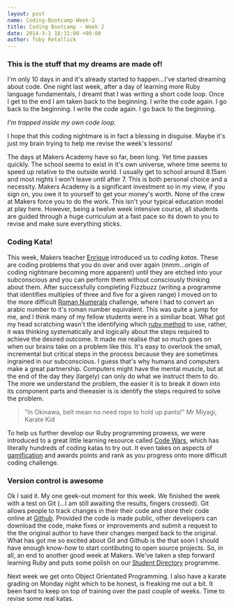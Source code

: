 ```yaml
---
layout: post
name: Coding-Bootcamp-Week-2
title: Coding Bootcamp - Week 2
date: 2014-3-1 18:31:00 +00:00
author: Toby Retallick
---
```


### This is the stuff that my dreams are made of!

I'm only 10 days in and it's already started to happen...I've started dreaming about code. One night last week, after a day of learning more Ruby language fundamentals, I dreamt that I was writing a short code loop. Once I get to the end I am taken back to the beginning. I write the code again. I go back to the beginning. I write the code again. I go back to the beginning.

*I'm trapped inside my own code loop.*

I hope that this coding nightmare is in fact a blessing in disguise. Maybe it's just my brain trying to help me revise the week's lessons!

The days at Makers Academy have so far, been long. Yet time passes quickly. The school seems to exist in it's own universe, where time seems to speed up relative to the outside world. I usually get to school around 8.15am and most nights I won't leave until after 7. This is both personal choice and a necessity. Makers Academy is a significant investment so in my view, if you sign on, you owe it to yourself to get your money's worth. None of the crew at Makers force you to do the work. This isn't your typical education model at play here.  However, being a twelve week intensive course, all students are guided through a huge curriculum at a fast pace so its down to you to revise and make sure everything sticks.

### Coding Kata!
This week, Makers teacher [Enrique](https://twitter.com/ecomba) introduced us to *coding katas*. These are coding problems that you do over and over again (mmm...origin of coding nightmare becoming more apparent) until they are etched into your subconscious and you can perform them without consciously thinking about them. After successfully completing Fizzbuzz (writing a programme that identifies multiples of three and five for a given range) I moved on to the more difficult [Roman Numerals](https://github.com/tretallick/roman_numerals) challenge, where I had to convert an arabic number to it's roman number equivalent. This was quite a jump for me, and I think many of my fellow students were in a similiar boat. What got my head scratching wasn't the identifying which [ruby method](http://www.tutorialspoint.com/ruby/ruby_methods.htm) to use, rather, it was thinking systematically and logically about the steps required to achieve the desired outcome. It made me realise that so much goes on when our brains take on a problem like this. It's easy to overlook the small, incremental but critical steps in the process because they are sometimes ingrained in our subconscious. I guess that's why humans and computers make a great partnership. Computers might have the mental muscle, but at the end of the day they (largely) can only do what we instruct them to do. The more we understand the problem, the easier it is to break it down into its component parts and theeasier is is identify the steps required to solve the problem. 

> "In Okinawa, belt mean no need rope to hold up pants!" Mr Miyagi, Karate Kid

To help us further develop our Ruby programming prowess, we were introduced to a great little learning resource called [Code Wars](www.codewars.com), which has literally hundreds of coding katas to try out. It even takes on aspects of [gamification](http://en.wikipedia.org/wiki/Gamification) and awards points and rank as you progress onto more difficult coding challenge.  

### Version control is awesome
Ok I said it. My one geek-out moment for this week. We finished the week with a test on Git (...I am still awaiting the results, fingers crossed). Git allows people to track changes in their their code and store their code online at [Github](www.github.com/tobyretallick). Provided the code is made public, other developers can download the code, make fixes or improvements and submit a request to the the original author to have their changes merged back to the original. What has got me so excited about Git and Github is the that soon I should have enough know-how to start contibuting to open source projects. So, in all, an end to another good week at Makers. We've taken a step forward learning Ruby and puts some polish on our [Student Directory](https://github.com/tretallick/student_directory_pro) programme. 

Next week we get onto Object Orientated Programming. I also have a karate grading on Monday night which to be honest, is freaking me out a bit. It been hard to keep on top of training over the past couple of weeks. Time to revise some real katas.
